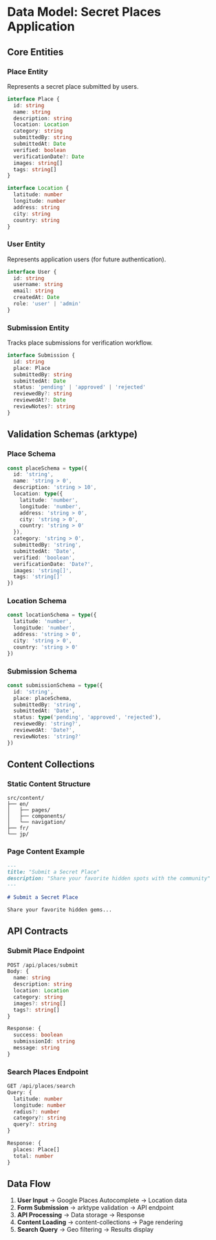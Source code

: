# Data Model: Secret Places Application

## Core Entities

### Place Entity
Represents a secret place submitted by users.

```typescript
interface Place {
  id: string
  name: string
  description: string
  location: Location
  category: string
  submittedBy: string
  submittedAt: Date
  verified: boolean
  verificationDate?: Date
  images: string[]
  tags: string[]
}

interface Location {
  latitude: number
  longitude: number
  address: string
  city: string
  country: string
}
```

### User Entity
Represents application users (for future authentication).

```typescript
interface User {
  id: string
  username: string
  email: string
  createdAt: Date
  role: 'user' | 'admin'
}
```

### Submission Entity
Tracks place submissions for verification workflow.

```typescript
interface Submission {
  id: string
  place: Place
  submittedBy: string
  submittedAt: Date
  status: 'pending' | 'approved' | 'rejected'
  reviewedBy?: string
  reviewedAt?: Date
  reviewNotes?: string
}
```

## Validation Schemas (arktype)

### Place Schema
```typescript
const placeSchema = type({
  id: 'string',
  name: 'string > 0',
  description: 'string > 10',
  location: type({
    latitude: 'number',
    longitude: 'number',
    address: 'string > 0',
    city: 'string > 0',
    country: 'string > 0'
  }),
  category: 'string > 0',
  submittedBy: 'string',
  submittedAt: 'Date',
  verified: 'boolean',
  verificationDate: 'Date?',
  images: 'string[]',
  tags: 'string[]'
})
```

### Location Schema
```typescript
const locationSchema = type({
  latitude: 'number',
  longitude: 'number',
  address: 'string > 0',
  city: 'string > 0',
  country: 'string > 0'
})
```

### Submission Schema
```typescript
const submissionSchema = type({
  id: 'string',
  place: placeSchema,
  submittedBy: 'string',
  submittedAt: 'Date',
  status: type('pending', 'approved', 'rejected'),
  reviewedBy: 'string?',
  reviewedAt: 'Date?',
  reviewNotes: 'string?'
})
```

## Content Collections

### Static Content Structure
```
src/content/
├── en/
│   ├── pages/
│   ├── components/
│   └── navigation/
├── fr/
└── jp/
```

### Page Content Example
```markdown
---
title: "Submit a Secret Place"
description: "Share your favorite hidden spots with the community"
---

# Submit a Secret Place

Share your favorite hidden gems...
```

## API Contracts

### Submit Place Endpoint
```typescript
POST /api/places/submit
Body: {
  name: string
  description: string
  location: Location
  category: string
  images?: string[]
  tags?: string[]
}

Response: {
  success: boolean
  submissionId: string
  message: string
}
```

### Search Places Endpoint
```typescript
GET /api/places/search
Query: {
  latitude: number
  longitude: number
  radius?: number
  category?: string
  query?: string
}

Response: {
  places: Place[]
  total: number
}
```

## Data Flow

1. **User Input** → Google Places Autocomplete → Location data
2. **Form Submission** → arktype validation → API endpoint
3. **API Processing** → Data storage → Response
4. **Content Loading** → content-collections → Page rendering
5. **Search Query** → Geo filtering → Results display